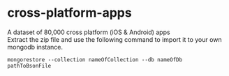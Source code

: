 # cross-platform-apps
A dataset of 80,000 cross platform (iOS & Android) apps  
Extract the zip file and use the following command to import it to your own mongodb instance.
```
mongorestore --collection nameOfCollection --db nameOfDb pathToBsonFile
```

